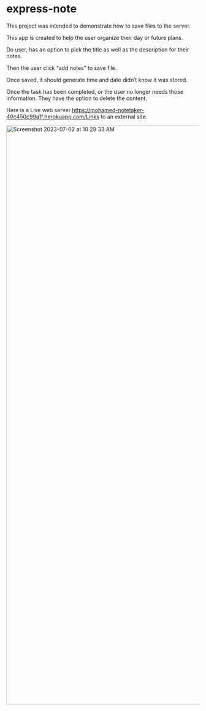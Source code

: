 # express-note

This project was intended to demonstrate how to save files to the server. 

This app is created to help the user organize their day or future plans.

Do user, has an option to pick the title as well as the description for their notes.

Then the user click “add notes” to save file.

Once saved, it should generate time and date didn’t know it was stored.

Once the task has been completed, or the user no longer needs those information. They have the option to delete the content.

Here is a Live web server https://mohamed-notetaker-40c450c99a1f.herokuapp.com/Links to an external site. 

<img width="1512" alt="Screenshot 2023-07-02 at 10 29 33 AM" src="https://github.com/phill-star/Employee-Manager/assets/130422301/cfe58568-18aa-4cc1-bf4f-e2f169278b11">
